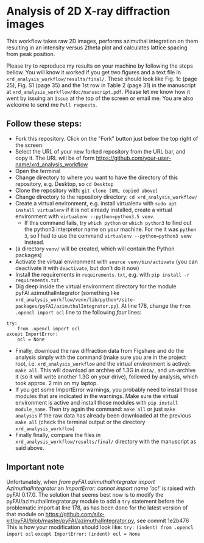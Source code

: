 # Analysis of 2D X-ray diffraction images

This workflow takes raw 2D images, performs azimuthal integration on them resulting in an intensity versus 2theta plot and calculates lattice spacing from peak position.

Please try to reproduce my results on your machine by following the steps bellow.  You will know it worked if you get two figures and a text file in `xrd_analysis_workflow/results/final/`.  These should look like Fig. 1c (page 25), Fig. S1 (page 35) and the 1st row in Table 2 (page 31) in the manuscript at `xrd_analysis_workflow/doc/manuscript.pdf`.  Please let me know how it went by issuing an `Issue` at the top of the screen or email me.  You are also welcome to send me `Pull requests`. 

## Follow these steps:

- Fork this repository. Click on the "Fork" button just below the top right of the screen
- Select the URL of your new forked repository from the URL bar, and copy it. The URL will be of form https://github.com/your-user-name/xrd_analysis_workflow
- Open the terminal
- Change directory to where you want to have the directory of this repository, e.g. Desktop, so `cd Desktop`
- Clone the repository with: `git clone [URL copied above]`
- Change directory to the repository directory: `cd xrd_analysis_workflow/`
- Create a virtual environment, e.g. install virtualenv with `sudo apt install virtualenv` if it is not already installed, create a virtual environment with `virtualenv --python=python3.5 venv`. 
  - If this command fails, try `which python` or `which python3` to find out the python3 interpretor name on your machine. For me it was `python 3`, so I had to use the command `virtualenv --python=python3 venv` instead.
- (a directory `venv/` will be created, which will contain the Python packages)
- Activate the virtual environment with `source venv/bin/activate` (you can deactivate it with `deactivate`, but don't do it now)
- Install the requirements in `requirements.txt`, e.g. with `pip install -r requirements.txt`
- Dig deep inside the virtual environment directory for the module pyFAI.azimuthalIntegrator (something like `xrd_analysis_workflow/venv/lib/python*/site-packages/pyFAI/azimuthalIntegrator.py`). At line 178, change the `from .opencl import ocl` line to the following *four* lines:
```
try:
    from .opencl import ocl
except ImportError:
    ocl = None
```
- Finally, download the raw diffraction data from Figshare and do the analysis simply with the command (make sure you are in the project root, i.e. `xrd_analysis_workflow` and the virtual environment is active): `make all`. This will download an archive of 1.3G in `data/`, and un-archive it (so it will write another 1.3G on your drive), followed by analysis, which took approx. 2 min on my laptop.
- If you get some ImportError warnings, you probably need to install those modules that are indicated in the warnings. Make sure the virtual environment is active and install those modules with `pip install module_name`. Then try again the command: `make all` or just `make analysis` if the raw data has already been downloaded at the previous `make all` (check the terminal output or the directory `xrd_analysis_workflow`)
- Finally finally, compare the files in `xrd_analysis_workflow/results/final/` directory with the manuscript as said above.


## Important note

Unfortunately, when _from pyFAI.azimuthalIntegrator import AzimuthalIntegrator_ an _ImportError: cannot import name 'ocl'_ is raised with pyFAI 0.17.0. The solution that seems best now is to modify the pyFAI/azimuthalIntegrator.py module to add a `try` statement before the problematic import at line 178, as has been done for the latest version of that module on https://github.com/silx-kit/pyFAI/blob/master/pyFAI/azimuthalIntegrator.py, see commit 1e2b476
This is how your modification should look like:
`try:`
`(indent) from .opencl import ocl`
`except ImportError:`
`(indent) ocl = None`
